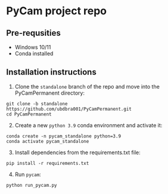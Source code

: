 # PyCam project repo

## Pre-requsities

- Windows 10/11
- Conda installed

## Installation instructions

1. Clone the `standalone` branch of the repo and move into the PyCamPermanent directory:
```
git clone -b standalone https://github.com/ubdbra001/PyCamPermanent.git
cd PyCamPermanent
```

2. Create a new `python 3.9` conda environment and activate it:
```
conda create -n pycam_standalone python=3.9
conda activate pycam_standalone
```

3. Install dependencies from the requirements.txt file:
```
pip install -r requirements.txt
```

4. Run `pycam`:
```
python run_pycam.py
```
